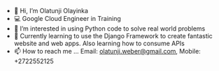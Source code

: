 - 👋 Hi, I’m Olatunji Olayinka
- 💻 Google Cloud Engineer in Training
- 👀 I’m interested in using Python code to solve real world problems
- 🌱 Currently learning to use the Django Framework to create fantastic website and web apps. Also learning how to consume APIs
- 📫 How to reach me ... Email: olatunji.weber@gmail.com, Mobile: +2722552125


<!---
olatunji-weber/olatunji-weber is a ✨ special ✨ repository because its `README.md` (this file) appears on your GitHub profile.
You can click the Preview link to take a look at your changes.
--->

<!-- - 💞️ I’m looking to collaborate on ... --->
